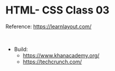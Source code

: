 # HTML- CSS Class 03

Reference: https://learnlayout.com/

<br>

- Build: 
    - https://www.khanacademy.org/
    - https://techcrunch.com/